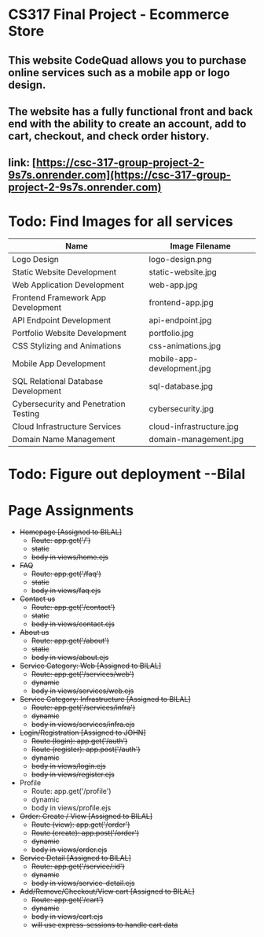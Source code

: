 # CS317 Final Project - Ecommerce Store
## This website CodeQuad allows you to purchase online services such as a mobile app or logo design. 
## The website has a fully functional front and back end with the ability to create an account, add to cart, checkout, and check order history.

## link: [https://csc-317-group-project-2-9s7s.onrender.com](https://csc-317-group-project-2-9s7s.onrender.com)



# Todo: Find Images for all services
| Name                                   | Image Filename               |
|----------------------------------------|------------------------------|
| Logo Design                            | logo-design.png              |
| Static Website Development             | static-website.jpg           |
| Web Application Development            | web-app.jpg                  |
| Frontend Framework App Development     | frontend-app.jpg             |
| API Endpoint Development               | api-endpoint.jpg             |
| Portfolio Website Development          | portfolio.jpg                |
| CSS Stylizing and Animations           | css-animations.jpg           |
| Mobile App Development                 | mobile-app-development.jpg   |
| SQL Relational Database Development    | sql-database.jpg             |
| Cybersecurity and Penetration Testing  | cybersecurity.jpg            |
| Cloud Infrastructure Services          | cloud-infrastructure.jpg     |
| Domain Name Management                 | domain-management.jpg        |

# Todo: Figure out deployment --Bilal

# Page Assignments
- ~~Homepage [Assigned to BILAL]~~
    - ~~Route: app.get('/')~~
    - ~~static~~
    - ~~body in views/home.ejs~~
- ~~FAQ~~
    - ~~Route: app.get('/faq')~~
    - ~~static~~
    - ~~body in views/faq.ejs~~
- ~~Contact us~~
    - ~~Route: app.get('/contact')~~
    - ~~static~~
    - ~~body in views/contact.ejs~~
- ~~About us~~
    - ~~Route: app.get('/about')~~
    - ~~static~~
    - ~~body in views/about.ejs~~
- ~~Service Category: Web [Assigned to BILAL]~~
    - ~~Route: app.get('/services/web')~~
    - ~~dynamic~~
    - ~~body in views/services/web.ejs~~
- ~~Service Category: Infrastructure [Assigned to BILAL]~~
    - ~~Route: app.get('/services/infra')~~
    - ~~dynamic~~
    - ~~body in views/services/infra.ejs~~
- ~~Login/Registration [Assigned to JOHN]~~
    - ~~Route (login): app.get('/auth')~~
    - ~~Route (register): app.post('/auth')~~
    - ~~dynamic~~
    - ~~body in views/login.ejs~~
    - ~~body in views/register.ejs~~
- Profile
    - Route: app.get('/profile')
    - dynamic
    - body in views/profile.ejs
- ~~Order: Create / View [Assigned to BILAL]~~
    - ~~Route (view): app.get('/order')~~
    - ~~Route (create): app.post('/order')~~
    - ~~dynamic~~
    - ~~body in views/order.ejs~~
- ~~Service Detail [Assigned to BILAL]~~
    - ~~Route: app.get('/service/:id')~~
    - ~~dynamic~~
    - ~~body in views/service-detail.ejs~~
- ~~Add/Remove/Checkout/View cart [Assigned to BILAL]~~
    - ~~Route: app.get('/cart')~~
    - ~~dynamic~~
    - ~~body in views/cart.ejs~~
    - ~~will use express-sessions to handle cart data~~

